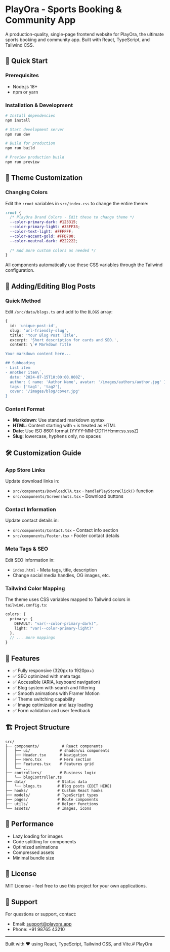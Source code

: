 # PlayOra - Sports Booking & Community App

A production-quality, single-page frontend website for PlayOra, the ultimate sports booking and community app. Built with React, TypeScript, and Tailwind CSS.

## 🚀 Quick Start

### Prerequisites
- Node.js 18+ 
- npm or yarn

### Installation & Development
```bash
# Install dependencies
npm install

# Start development server
npm run dev

# Build for production
npm run build

# Preview production build
npm run preview
```

## 🎨 Theme Customization

### Changing Colors
Edit the `:root` variables in `src/index.css` to change the entire theme:

```css
:root {
  /* PlayOra Brand Colors - Edit these to change theme */
  --color-primary-dark: #123315;
  --color-primary-light: #33FF33;
  --color-text-light: #FFFFFF;
  --color-accent-gold: #FFD700;
  --color-neutral-dark: #222222;
  
  /* Add more custom colors as needed */
}
```

All components automatically use these CSS variables through the Tailwind configuration.

## 📝 Adding/Editing Blog Posts

### Quick Method
Edit `/src/data/blogs.ts` and add to the `BLOGS` array:

```typescript
{
  id: 'unique-post-id',
  slug: 'url-friendly-slug',
  title: 'Your Blog Post Title',
  excerpt: 'Short description for cards and SEO.',
  content: \`# Markdown Title

Your markdown content here...

## Subheading
- List item
- Another item\`,
  date: '2024-07-15T10:00:00.000Z',
  author: { name: 'Author Name', avatar: '/images/authors/author.jpg' },
  tags: ['tag1', 'tag2'],
  cover: '/images/blog/cover.jpg'
}
```

### Content Format
- **Markdown**: Use standard markdown syntax
- **HTML**: Content starting with `<` is treated as HTML
- **Date**: Use ISO 8601 format (YYYY-MM-DDTHH:mm:ss.sssZ)
- **Slug**: lowercase, hyphens only, no spaces

## 🛠 Customization Guide

### App Store Links
Update download links in:
- `src/components/DownloadCTA.tsx` - `handlePlayStoreClick()` function
- `src/components/Screenshots.tsx` - Download buttons

### Contact Information
Update contact details in:
- `src/components/Contact.tsx` - Contact info section
- `src/components/Footer.tsx` - Footer contact details

### Meta Tags & SEO
Edit SEO information in:
- `index.html` - Meta tags, title, description
- Change social media handles, OG images, etc.

### Tailwind Color Mapping
The theme uses CSS variables mapped to Tailwind colors in `tailwind.config.ts`:

```typescript
colors: {
  primary: {
    DEFAULT: "var(--color-primary-dark)",
    light: "var(--color-primary-light)"
  },
  // ... more mappings
}
```

## 📱 Features

- ✅ Fully responsive (320px to 1920px+)
- ✅ SEO optimized with meta tags
- ✅ Accessible (ARIA, keyboard navigation)
- ✅ Blog system with search and filtering
- ✅ Smooth animations with Framer Motion
- ✅ Theme switching capability
- ✅ Image optimization and lazy loading
- ✅ Form validation and user feedback

## 🏗 Project Structure

```
src/
├── components/          # React components
│   ├── ui/             # shadcn/ui components
│   ├── Header.tsx      # Navigation
│   ├── Hero.tsx        # Hero section
│   ├── Features.tsx    # Features grid
│   └── ...
├── controllers/        # Business logic
│   └── blogController.ts
├── data/              # Static data
│   └── blogs.ts       # Blog posts (EDIT HERE)
├── hooks/             # Custom React hooks
├── models/            # TypeScript types
├── pages/             # Route components
├── utils/             # Helper functions
└── assets/            # Images, icons
```

## 🎯 Performance

- Lazy loading for images
- Code splitting for components
- Optimized animations
- Compressed assets
- Minimal bundle size

## 📄 License

MIT License - feel free to use this project for your own applications.

## 🤝 Support

For questions or support, contact:
- Email: support@playora.app
- Phone: +91 98765 43210

---

Built with ❤️ using React, TypeScript, Tailwind CSS, and Vite.#   P l a y O r a  
 